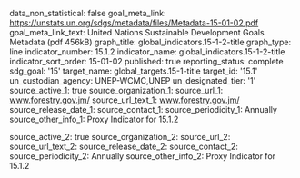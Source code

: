 data_non_statistical: false
goal_meta_link: https://unstats.un.org/sdgs/metadata/files/Metadata-15-01-02.pdf
goal_meta_link_text: United Nations Sustainable Development Goals Metadata (pdf 456kB)
graph_title: global_indicators.15-1-2-title
graph_type: line
indicator_number: 15.1.2
indicator_name: global_indicators.15-1-2-title
indicator_sort_order: 15-01-02
published: true
reporting_status: complete
sdg_goal: '15'
target_name: global_targets.15-1-title
target_id: '15.1'
un_custodian_agency: UNEP-WCMC,UNEP
un_designated_tier: '1'
source_active_1: true
source_organization_1: 
source_url_1: www.forestry.gov.jm/
source_url_text_1: www.forestry.gov.jm/
source_release_date_1: 
source_contact_1: 
source_periodicity_1: Annually
source_other_info_1: Proxy Indicator for 15.1.2
    
source_active_2: true
source_organization_2: 
source_url_2: 
source_url_text_2: 
source_release_date_2: 
source_contact_2: 
source_periodicity_2: Annually
source_other_info_2: Proxy Indicator for 15.1.2 
   